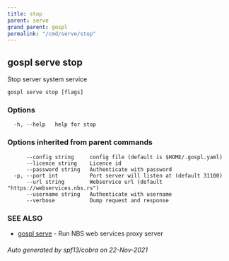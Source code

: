 ```yaml
---
title: stop  
parent: serve  
grand_parent: gospl  
permalink: "/cmd/serve/stop"
---
```

## gospl serve stop

Stop server system service

```
gospl serve stop [flags]
```

### Options

```
  -h, --help   help for stop
```

### Options inherited from parent commands

```
      --config string     config file (default is $HOME/.gospl.yaml)
      --licence string    Licence id
      --password string   Authenticate with password
  -p, --port int          Port server will listen at (default 31100)
      --url string        Webservice url (default "https://webservices.nbs.rs")
      --username string   Authenticate with username
      --verbose           Dump request and response
```

### SEE ALSO

* [gospl serve](index.md)	 - Run NBS web services proxy server

###### Auto generated by spf13/cobra on 22-Nov-2021
